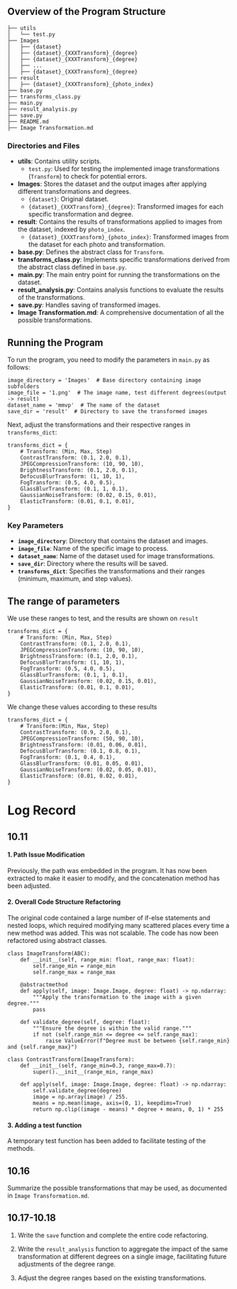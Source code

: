 ## Overview of the Program Structure

```
├── utils
│   └── test.py
├── Images
│   ├── {dataset}
│   ├── {dataset}_{XXXTransform}_{degree}
│   ├── {dataset}_{XXXTransform}_{degree}
│   ├── ...
│   ├── {dataset}_{XXXTransform}_{degree}
├── result
│   ├── {dataset}_{XXXTransform}_{photo_index}
├── base.py
├── transforms_class.py
├── main.py
├── result_analysis.py
├── save.py
├── README.md
├── Image Transformation.md
```

### Directories and Files

- **utils**: Contains utility scripts.
  - `test.py`: Used for testing the implemented image transformations (`Transform`) to check for potential errors.
- **Images**: Stores the dataset and the output images after applying different transformations and degrees.
  - `{dataset}`: Original dataset.
  - `{dataset}_{XXXTransform}_{degree}`: Transformed images for each specific transformation and degree.
- **result**: Contains the results of transformations applied to images from the dataset, indexed by `photo_index`.
  - `{dataset}_{XXXTransform}_{photo_index}`: Transformed images from the dataset for each photo and transformation.
- **base.py**: Defines the abstract class for `Transform`.
- **transforms_class.py**: Implements specific transformations derived from the abstract class defined in `base.py`.
- **main.py**: The main entry point for running the transformations on the dataset.
- **result_analysis.py**: Contains analysis functions to evaluate the results of the transformations.
- **save.py**: Handles saving of transformed images.
- **Image Transformation.md**: A comprehensive documentation of all the possible transformations.



## Running the Program

To run the program, you need to modify the parameters in `main.py` as follows:

```
image_directory = 'Images'  # Base directory containing image subfolders
image_file = '1.png'  # The image name, test different degrees(output -> result)
dataset_name = 'mmvp'  # The name of the dataset
save_dir = 'result'  # Directory to save the transformed images
```

Next, adjust the transformations and their respective ranges in `transforms_dict`:

```
transforms_dict = {
    # Transform: (Min, Max, Step)
    ContrastTransform: (0.1, 2.0, 0.1),
    JPEGCompressionTransform: (10, 90, 10),
    BrightnessTransform: (0.1, 2.0, 0.1),
    DefocusBlurTransform: (1, 10, 1),
    FogTransform: (0.5, 4.0, 0.5),
    GlassBlurTransform: (0.1, 1, 0.1),
    GaussianNoiseTransform: (0.02, 0.15, 0.01),
    ElasticTransform: (0.01, 0.1, 0.01),
}
```

### Key Parameters

- **`image_directory`**: Directory that contains the dataset and images.
- **`image_file`**: Name of the specific image to process.
- **`dataset_name`**: Name of the dataset used for image transformations.
- **`save_dir`**: Directory where the results will be saved.
- **`transforms_dict`**: Specifies the transformations and their ranges (minimum, maximum, and step values).





## The range of parameters 

We use these ranges to test, and the results are shown on `result`

```
transforms_dict = {
    # Transform: (Min, Max, Step)
    ContrastTransform: (0.1, 2.0, 0.1),
    JPEGCompressionTransform: (10, 90, 10),
    BrightnessTransform: (0.1, 2.0, 0.1),
    DefocusBlurTransform: (1, 10, 1),
    FogTransform: (0.5, 4.0, 0.5),
    GlassBlurTransform: (0.1, 1, 0.1),
    GaussianNoiseTransform: (0.02, 0.15, 0.01),
    ElasticTransform: (0.01, 0.1, 0.01),
}
```

We change these values according to these results

```
transforms_dict = {
    # Transform:(Min, Max, Step)
    ContrastTransform: (0.9, 2.0, 0.1),
    JPEGCompressionTransform: (50, 90, 10),
    BrightnessTransform: (0.01, 0.06, 0.01),
    DefocusBlurTransform: (0.1, 0.8, 0.1),
    FogTransform: (0.1, 0.4, 0.1),
    GlassBlurTransform: (0.01, 0.05, 0.01),
    GaussianNoiseTransform: (0.02, 0.05, 0.01),
    ElasticTransform: (0.01, 0.02, 0.01),
}
```



# Log Record

## 10.11

#### 1. Path Issue Modification

Previously, the path was embedded in the program. It has now been extracted to make it easier to modify, and the concatenation method has been adjusted.

#### 2. Overall Code Structure Refactoring

The original code contained a large number of if-else statements and nested loops, which required modifying many scattered places every time a new method was added. This was not scalable. The code has now been refactored using abstract classes.

```
class ImageTransform(ABC):
    def __init__(self, range_min: float, range_max: float):
        self.range_min = range_min
        self.range_max = range_max

    @abstractmethod
    def apply(self, image: Image.Image, degree: float) -> np.ndarray:
        """Apply the transformation to the image with a given degree."""
        pass

    def validate_degree(self, degree: float):
        """Ensure the degree is within the valid range."""
        if not (self.range_min <= degree <= self.range_max):
            raise ValueError(f"Degree must be between {self.range_min} and {self.range_max}")
```

```
class ContrastTransform(ImageTransform):
    def __init__(self, range_min=0.3, range_max=0.7):
        super().__init__(range_min, range_max)

    def apply(self, image: Image.Image, degree: float) -> np.ndarray:
        self.validate_degree(degree)
        image = np.array(image) / 255.
        means = np.mean(image, axis=(0, 1), keepdims=True)
        return np.clip((image - means) * degree + means, 0, 1) * 255
```

#### 3. Adding a test function

A temporary test function has been added to facilitate testing of the methods.



## 10.16

Summarize the possible transformations that may be used, as documented in `Image Transformation.md`.

## 10.17-10.18

1. Write the `save` function and complete the entire code refactoring.

2. Write the `result_analysis` function to aggregate the impact of the same transformation at different degrees on a single image, facilitating future adjustments of the degree range.

3. Adjust the degree ranges based on the existing transformations.

